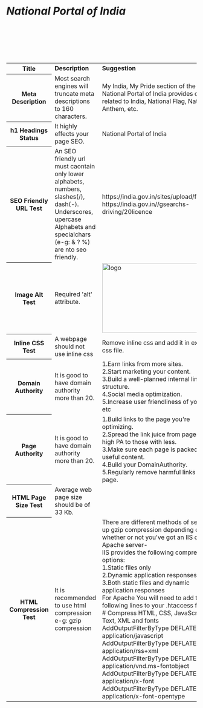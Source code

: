 <html>
<body><b><i><H1>National Portal of India</H1></i></b>
<table>

<tr>
<th><b>Title</b></th>
<td><b>Description</b></td>
<td><b>Suggestion</b></td><br>
</tr>
<tr>
<th>Meta Description</th>
<td>Most search engines will truncate meta descriptions to 160 characters.</td>
<td> My India, My Pride section of the National Portal of India provides details related to India, National Flag, National Anthem, etc.</td><br>
</tr>
<tr>
<th>h1 Headings Status</th>
<td>It highly effects your page SEO.</td>
<td>National Portal of India</td><br>
</tr>
<tr>
<th>SEO Friendly URL Test</th>
<td>An SEO friendly url must caontain only lower alphabets, numbers, slashes(/), dash(-). Underscores, upercase Alphabets and specialchars (e-g: & ? %) are nto seo friendly.</td>
<td>https://india.gov.in/sites/upload/files/npi<br>https://india.gov.in//gsearchs-driving/20licence</td><br>
</tr>
<tr>
<th>Image Alt Test</th>
<td>Required 'alt' attribute.</td>
<td><img id="t007-10048" style="width: 100%; height: auto;" alt="logo" src="/images/logo_image-1-.png"  width ="108" height ="65" /></td>
</tr>
<tr>
<th>Inline CSS Test</th>
<td>A webpage should not use inline css</td>
<td>Remove inline css and add it in external css file.<br></td>
</tr>
<tr>
<th>Domain Authority</th>
<td>It is good to have domain authority more than 20.</td>
<td>1.Earn links from more sites.<br>
2.Start marketing your content.<br>
3.Build a well-planned internal link structure.<br>
4.Social media optimization.<br>
5.Increase user friendliness of your site. etc<br></td>
</tr>
<tr>
<th>Page Authority</th>
<td>It is good to have domain authority more than 20.</td>
<td>1.Build links to the page you're optimizing.<br>
2.Spread the link juice from pages with high PA to those with less.<br>
3.Make sure each page is packed with useful content.<br>
4.Build your DomainAuthority.<br>
5.Regularly remove harmful links to your page.<br></td>
</tr>
<tr>
<th>HTML Page Size Test</th>
<td>Average web page size should be of 33 Kb. </td><br>
</tr>
<tr>
<th>HTML Compression Test</th>
<td>It is recommended to use html compression e-g: gzip compression </td>
<td>There are different methods of setting up gzip compression depending on whether or not you've got an IIS or Apache server-<br>
IIS provides the following compression options:<br>
1.Static files only<br>
2.Dynamic application responses only<br>
3.Both static files and dynamic application responses<br>
For Apache You will need to add the following lines to your .htaccess file:<br>
<IfModule mod_deflate.c>
  # Compress HTML, CSS, JavaScript, Text, XML and fonts
  AddOutputFilterByType DEFLATE application/javascript
  AddOutputFilterByType DEFLATE application/rss+xml
  AddOutputFilterByType DEFLATE application/vnd.ms-fontobject
  AddOutputFilterByType DEFLATE application/x-font
  AddOutputFilterByType DEFLATE application/x-font-opentype</IfModule><br></td>
</tr>
</table>
</body>
</html>
